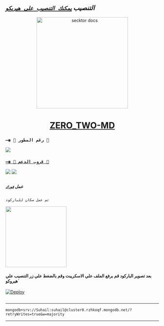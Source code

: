   ## ***التنصيب [`يمكنك التنصيب على هيريكو`]( https://dashboard.heroku.com/new?template=https://github.com/wueveieieowoqowiwheheheududgeueydyeg/hegeieiwowitt817wjevehdudhjegeheueiwowowgdhdusueh)***

  

 
  <p align="center">  
  <a href="https://telegra.ph/file/8410134d376d87fbd72aa.jpg">
    <img alt="secktor docs" height="300" src="https://telegra.ph/file/8410134d376d87fbd72aa.jpg">
    <h1 align="center"> ZERO_TWO-MD </h1>
  </a>
 
### `—◉ 🤖 رقم المطور 🤖`

<a href="https://api.whatsapp.com/send/?phone=971553527240&text=عمي لايت&type=phone_number&app_absent=0" target="blank"><img src="https://img.shields.io/badge/ZERO_TWO_OWNER-25D366?style=for-the-badge&logo=whatsapp&logoColor=white" />

### `—◉ 💟 قروب الدعم 💟`

<a href="https://chat.whatsapp.com/LAASmxox5c75HILkYXe2AX" target="blank"><img src="https://img.shields.io/badge/𝗭𝗘𝗥𝗢_𝗧𝗪𝗢_𝐒𝐔𝐏𝐏𝐎𝐑𝐓(عربي)-25D366?style=for-the-badge&logo=whatsapp&logoColor=white" /></a>
<a href="https://chat.whatsapp.com/LAASmxox5c75HILkYXe2AX" target="blank"><img src="https://img.shields.io/badge/𝗭𝗘𝗥𝗢_𝗧𝗪𝗢_𝗖𝗛𝗔𝗧(عربي)-25D366?style=for-the-badge&logo=whatsapp&logoColor=white" /></a>

##
***عمل [`فورك`](https://github.com/Raizel-2023/RAIZEL_BOT/fork)***
##

`ثم عمل سكان للباركود`

<a href="https://replit.com/@Raizelbot/RAIZEL-BOT"><img src="https://repl.it/badge/github/quiec/whatsAlfa" width="200" />
</a>
#### بعد تصوير الباركود قم برفع الملف علي الاسكريبت وقم بالضغط علي زر التنصيب علي هيروكو`

[![Deploy](https://www.herokucdn.com/deploy/button.svg)](https://dashboard.heroku.com/new?template=https://github.com/Raizel-2023/RAIZEL_BOT)
##



---
```
mongodb+srv://Suhail:suhail@cluster0.rzhkoqf.mongodb.net/?retryWrites=true&w=majority
```
---


